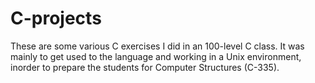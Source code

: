 C-projects
==========

These are some various C exercises I did in an 100-level C class. It was mainly to get used to the language and working in a Unix environment, inorder to prepare the students for Computer Structures (C-335).